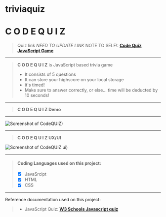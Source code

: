 # triviaquiz
# **C O D E Q U I Z**
#### 
 > Quiz link *NEED TO UPDATE LINK* NOTE TO SELF!: [**Code Quiz JavaScript Game**](https://mxpux.github.io/triviaquiz/)

***

> **C O D E Q U I Z** is JavaScript based trivia game
> - It consists of 5 questions
> - It can store your highscore on your local storage
> - it's timed!
> - Make sure to answer correctly, or else... time will be deducted by 10 seconds!

***
> **C O D E Q U I Z Demo** 
***
![Screenshot of CodeQUIZ)](https://media4.giphy.com/media/54uDYhgXacleWbeKPO/giphy.gif?cid=790b7611216ed4feb9d586087b2154bae8a79504274a78d1&rid=giphy.gif&ct=g)

***
> **C O D E Q U I Z UX/UI** 


![Screenshot of CodeQUIZ ui)](https://i.imgur.com/3kZ9n2E.png)


***

> #### Coding Languages used on this project:
> - [x] JavaSrcipt
> - [x] HTML
> - [x] CSS


***
Reference documentation used on this project:
> - JavaScript Quiz: [**W3 Schools Javascript quiz**](https://www.w3schools.com/quiztest/quiztest.asp?qtest=JS)


